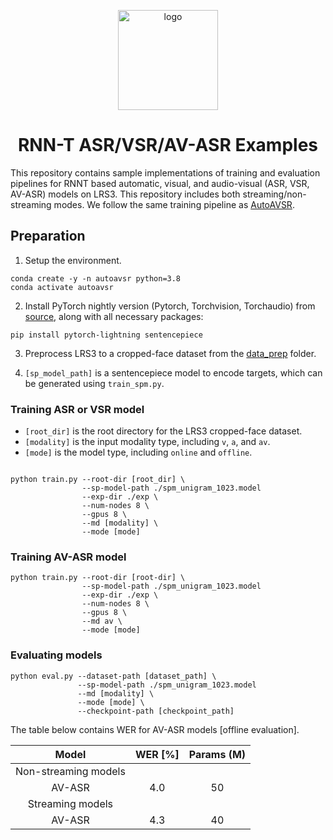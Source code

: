 <p align="center"><img width="160" src="doc/lip_white.png" alt="logo"></p>
<h1 align="center">RNN-T ASR/VSR/AV-ASR Examples</h1>

This repository contains sample implementations of training and evaluation pipelines for RNNT based automatic, visual, and audio-visual (ASR, VSR, AV-ASR) models on LRS3. This repository includes both streaming/non-streaming modes. We follow the same training pipeline as [AutoAVSR](https://arxiv.org/abs/2303.14307).

## Preparation
1. Setup the environment.
```
conda create -y -n autoavsr python=3.8
conda activate autoavsr
```

2. Install PyTorch nightly version (Pytorch, Torchvision, Torchaudio) from [source](https://pytorch.org/get-started/), along with all necessary packages:

```Shell
pip install pytorch-lightning sentencepiece
```

3. Preprocess LRS3 to a cropped-face dataset from the [data_prep](./data_prep) folder.

4. `[sp_model_path]` is a sentencepiece model to encode targets, which can be generated using `train_spm.py`.

### Training ASR or VSR model

- `[root_dir]` is the root directory for the LRS3 cropped-face dataset.
- `[modality]` is the input modality type, including `v`, `a`, and `av`.
- `[mode]` is the model type, including `online` and `offline`.


```Shell

python train.py --root-dir [root_dir] \
                --sp-model-path ./spm_unigram_1023.model
                --exp-dir ./exp \
                --num-nodes 8 \
                --gpus 8 \
                --md [modality] \
                --mode [mode]
```

### Training AV-ASR model

```Shell
python train.py --root-dir [root-dir] \
                --sp-model-path ./spm_unigram_1023.model
                --exp-dir ./exp \
                --num-nodes 8 \
                --gpus 8 \
                --md av \
                --mode [mode]
```

### Evaluating models

```Shell
python eval.py --dataset-path [dataset_path] \
               --sp-model-path ./spm_unigram_1023.model
               --md [modality] \
               --mode [mode] \
               --checkpoint-path [checkpoint_path]
```

The table below contains WER for AV-ASR models [offline evaluation].

|    Model    |    WER [%]   |   Params (M)   |
|:-----------:|:------------:|:--------------:|
| Non-streaming models       |                |
|    AV-ASR   |      4.0     |       50       |
| Streaming models           |                |
|    AV-ASR   |      4.3     |       40       |
